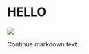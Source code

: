 # HELLO

<img  style="float: right, max-width: 100; flex-basis: 40%;" src="https://i.pinimg.com/originals/26/ea/fc/26eafc0b14488fea03fa8fa9751203ff.jpg">

Continue markdown text...
